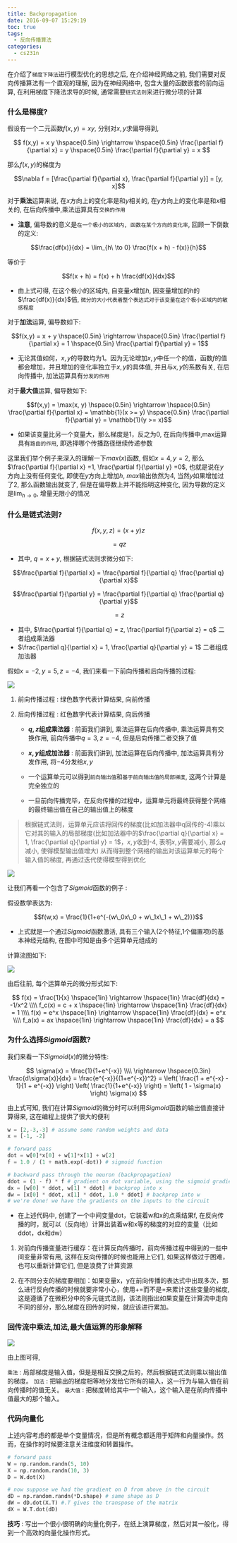 ```yaml
---
title: Backpropagation
date: 2016-09-07 15:29:19
toc: true
tags:
  - 反向传播算法
categories:
  - cs231n
---
```


在介绍了`梯度下降法`进行模型优化的思想之后, 在介绍神经网络之前, 我们需要对反向传播算法有一个直观的理解, 因为在神经网络中, 包含大量的函数嵌套的前向运算, 在利用梯度下降法求导的时候, 通常需要`链式法则`来进行微分项的计算 

<!--more-->

### **什么是梯度?**

假设有一个二元函数$f(x,y) = x y$, 分别对$x,y$求偏导得到,

$$ f(x,y) = x y \hspace{0.5in} \rightarrow \hspace{0.5in} \frac{\partial f}{\partial x} = y \hspace{0.5in} \frac{\partial f}{\partial y} = x $$

那么$f(x,y)$的梯度为

$$\nabla f = [\frac{\partial f}{\partial x}, \frac{\partial f}{\partial y}] = [y, x]$$

对于**乘法**运算来说, 在$x$方向上的变化率是和$y$相关的, 在$y$方向上的变化率是和$x$相关的, 在后向传播中,乘法运算具有`交换的作用`

- **注意**, 偏导数的意义是`在一个极小的区域内, 函数在某个方向的变化率`, 回顾一下倒数的定义:

$$\frac{df(x)}{dx} = \lim_{h\ \to 0} \frac{f(x + h) - f(x)}{h}$$

等价于

$$f(x + h) = f(x) + h \frac{df(x)}{dx}$$

- 由上式可得, 在这个极小的区域内, 自变量$x$增加$h$, 因变量增加的$h$的$\frac{df(x)}{dx}$倍, `微分的大小代表着整个表达式对于该变量在这个极小区域内的敏感程度`

对于**加法**运算, 偏导数如下:

$$f(x,y) = x + y \hspace{0.5in} \rightarrow \hspace{0.5in} \frac{\partial f}{\partial x} = 1 \hspace{0.5in} \frac{\partial f}{\partial y} = 1$$

- 无论其值如何，$x,y$的导数均为1。因为无论增加$x,y$中任一个的值，函数$f$的值都会增加，并且增加的变化率独立于$x,y$的具体值, 并且与$x,y$的系数有关, 在后向传播中, 加法运算具有`分发的作用`

对于**最大值**运算, 偏导数如下:

$$f(x,y) = \max(x, y) \hspace{0.5in} \rightarrow \hspace{0.5in} \frac{\partial f}{\partial x} = \mathbb{1}(x >= y) \hspace{0.5in} \frac{\partial f}{\partial y} = \mathbb{1}(y >= x)$$

- 如果该变量比另一个变量大，那么梯度是1，反之为0, 在后向传播中,max运算具有`路由的作用`, 即选择哪个传播路径继续传递参数

这里我们举个例子来深入的理解一下$max(x)$函数, 假如$x = 4,y = 2$, 那么$\frac{\partial f}{\partial x} =1, \frac{\partial f}{\partial y} =0$, 也就是说在$y$方向上没有任何变化, 即使在$y$方向上增加$h$, $max$输出依然为4, 当然$y$如果增加过了2, 那么函数输出就变了, 但是在偏导数上并不能指明这种变化, 因为导数的定义是$\lim_{h \rightarrow 0}$, 增量无限小的情况


### **什么是链式法则?**

$$f(x,y,z) = (x + y) z$$

$$= q z$$

- 其中, $q = x + y$, 根据链式法则求微分如下:

$$\frac{\partial f}{\partial x} = \frac{\partial f}{\partial q} \frac{\partial q}{\partial x}$$

$$\frac{\partial f}{\partial y} = \frac{\partial f}{\partial q} \frac{\partial q}{\partial y}$$

$$= z$$

- 其中, $\frac{\partial f}{\partial q} = z, \frac{\partial f}{\partial z} = q$ 二者组成乘法器
- $\frac{\partial q}{\partial x} = 1, \frac{\partial q}{\partial y} = 1$ 二者组成加法器

假如$x = -2,y = 5, z = -4$, 我们来看一下前向传播和后向传播的过程:

![](/img/Backpropagation/bp1.PNG)

1. 前向传播过程 : 绿色数字代表计算结果, 向前传播

2. 后向传播过程 : 红色数字代表计算结果, 向后传播

    - **$q,z$组成乘法器** : 前面我们讲到, 乘法运算在后向传播中, 乘法运算具有交换作用, 前向传播中$q=3,z=-4$, 但是后向传播二者交换了值

    - **$x,y$组成加法器** : 前面我们讲到, 加法运算在后向传播中, 加法运算具有分发作用, 将$-4$分发给$x,y$
    
    - 一个运算单元可以得到`前向输出值`和`基于前向输出值的局部梯度`, 这两个计算是完全独立的
    
    - 一旦前向传播完毕，在反向传播的过程中，运算单元将最终获得整个网络的最终输出值在自己的输出值上的梯度
    
> 根据链式法则，运算单元应该将回传的梯度(比如加法器中q回传的-4)乘以它对其的输入的局部梯度(比如加法器中的$\frac{\partial q}{\partial x} = 1, \frac{\partial q}{\partial y} = 1$，$x,y$收到-4, 表明$x,y$需要减小, 那么$q$减小, 使得模型输出值增大) 从而得到整个网络的输出对该运算单元的每个输入值的梯度, 再通过迭代使得模型得到优化

![](/img/Backpropagation/bp.PNG)

让我们再看一个包含了$Sigmoid$函数的例子 : 

假设数学表达为:

$$f(w,x) = \frac{1}{1+e^{-(w\_0x\_0 + w\_1x\_1 + w\_2)}}$$

- 上式就是一个通过$Sigmoid$函数激活, 具有三个输入(2个特征,1个偏置项)的基本神经元结构, 在图中可知是由多个运算单元组成的

计算流图如下:

![](/img/Backpropagation/bp2.PNG)

由后往前, 每个运算单元的微分形式如下:

$$
f(x) = \frac{1}{x} 
\hspace{1in} \rightarrow \hspace{1in} 
\frac{df}{dx} = -1/x^2 
\\\\
f_c(x) = c + x
\hspace{1in} \rightarrow \hspace{1in} 
\frac{df}{dx} = 1 
\\\\
f(x) = e^x
\hspace{1in} \rightarrow \hspace{1in} 
\frac{df}{dx} = e^x
\\\\
f_a(x) = ax
\hspace{1in} \rightarrow \hspace{1in} 
\frac{df}{dx} = a
$$

### **为什么选择$Sigmoid$函数?**

我们来看一下$Sigmoid(x)$的微分特性:

$$
\sigma(x) = \frac{1}{1+e^{-x}} \\\\
\rightarrow \hspace{0.3in} \frac{d\sigma(x)}{dx} = \frac{e^{-x}}{(1+e^{-x})^2} = \left( \frac{1 + e^{-x} - 1}{1 + e^{-x}} \right) \left( \frac{1}{1+e^{-x}} \right) 
= \left( 1 - \sigma(x) \right) \sigma(x)
$$

由上式可知, 我们在计算$Sigmoid$的微分时可以利用$Sigmoid$函数的输出值直接计算得来, 这在编程上提供了很大的便利

```python
w = [2,-3,-3] # assume some random weights and data
x = [-1, -2]

# forward pass
dot = w[0]*x[0] + w[1]*x[1] + w[2]
f = 1.0 / (1 + math.exp(-dot)) # sigmoid function

# backward pass through the neuron (backpropagation)
ddot = (1 - f) * f # gradient on dot variable, using the sigmoid gradient derivation
dx = [w[0] * ddot, w[1] * ddot] # backprop into x
dw = [x[0] * ddot, x[1] * ddot, 1.0 * ddot] # backprop into w
# we're done! we have the gradients on the inputs to the circuit
```

- 在上述代码中, 创建了一个中间变量dot，它装着w和x的点乘结果f, 在反向传播的时，就可以（反向地）计算出装着w和x等的梯度的对应的变量（比如ddot，dx和dw）

1. 对前向传播变量进行缓存：在计算反向传播时，前向传播过程中得到的一些中间变量非常有用, 这样在反向传播的时候也能用上它们, 如果这样做过于困难，也可以重新计算它们, 但是浪费了计算资源
  
2. 在不同分支的梯度要相加：如果变量x，y在前向传播的表达式中出现多次，那么进行反向传播的时候就要非常小心，使用+=而不是=来累计这些变量的梯度, 这是遵循了在微积分中的多元链式法则，该法则指出如果变量在计算流中走向不同的部分，那么梯度在回传的时候，就应该进行累加。

### **回传流中乘法,加法,最大值运算的形象解释**

![](/img/Backpropagation/bp3.PNG)

由上图可得,

`乘法` : 局部梯度是输入值，但是是相互交换之后的，然后根据链式法则乘以输出值的梯度。
`加法` : 把输出的梯度相等地分发给它所有的输入，这一行为与输入值在前向传播时的值无关。
`最大值` : 把梯度转给其中一个输入，这个输入是在前向传播中值最大的那个输入。

### **代码向量化**

上述内容考虑的都是单个变量情况，但是所有概念都适用于矩阵和向量操作。然而，在操作的时候要注意关注维度和转置操作。

```python
# forward pass
W = np.random.randn(5, 10)
X = np.random.randn(10, 3)
D = W.dot(X)

# now suppose we had the gradient on D from above in the circuit
dD = np.random.randn(*D.shape) # same shape as D
dW = dD.dot(X.T) #.T gives the transpose of the matrix
dX = W.T.dot(dD)
```

**技巧** : 写出一个很小很明确的向量化例子，在纸上演算梯度，然后对其一般化，得到一个高效的向量化操作形式。